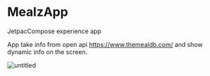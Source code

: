# MealzApp
JetpacCompose experience app

App take info from open api https://www.themealdb.com/ and show dynamic info on the screen.

![untitled](https://user-images.githubusercontent.com/2334417/197417885-bd315cd4-b2a0-4dc5-897c-2fb5c0851c94.gif)
